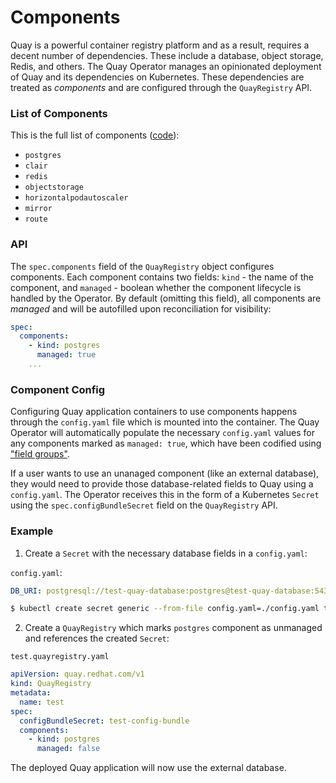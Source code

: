 # Components

Quay is a powerful container registry platform and as a result, requires a decent number of dependencies. These include a database, object storage, Redis, and others. The Quay Operator manages an opinionated deployment of Quay and its dependencies on Kubernetes. These dependencies are treated as _components_ and are configured through the `QuayRegistry` API.

### List of Components

This is the full list of components ([code](https://github.com/quay/quay-operator/tree/master/kustomize/components)):
- `postgres`
- `clair`
- `redis`
- `objectstorage`
- `horizontalpodautoscaler`
- `mirror`
- `route`

### API

The `spec.components` field of the `QuayRegistry` object configures components. Each component contains two fields: `kind` - the name of the component, and `managed` - boolean whether the component lifecycle is handled by the Operator. By default (omitting this field), all components are _managed_ and will be autofilled upon reconciliation for visibility:

```yaml
spec:
  components:
    - kind: postgres
      managed: true
    ...
```

### Component Config

Configuring Quay application containers to use components happens through the `config.yaml` file which is mounted into the container. The Quay Operator will automatically populate the necessary `config.yaml` values for any components marked as `managed: true`, which have been codified using ["field groups"](https://github.com/quay/config-tool/tree/master/pkg/lib/fieldgroups).

If a user wants to use an unanaged component (like an external database), they would need to provide those database-related fields to Quay using a `config.yaml`. The Operator receives this in the form of a Kubernetes `Secret` using the `spec.configBundleSecret` field on the `QuayRegistry` API.

### Example

1. Create a `Secret` with the necessary database fields in a `config.yaml`:

`config.yaml`:
```yaml
DB_URI: postgresql://test-quay-database:postgres@test-quay-database:5432/test-quay-database 
```

```sh
$ kubectl create secret generic --from-file config.yaml=./config.yaml test-config-bundle
```

2. Create a `QuayRegistry` which marks `postgres` component as unmanaged and references the created `Secret`:

`test.quayregistry.yaml`
```yaml
apiVersion: quay.redhat.com/v1
kind: QuayRegistry
metadata:
  name: test
spec:
  configBundleSecret: test-config-bundle
  components:
    - kind: postgres
      managed: false
```

The deployed Quay application will now use the external database.
